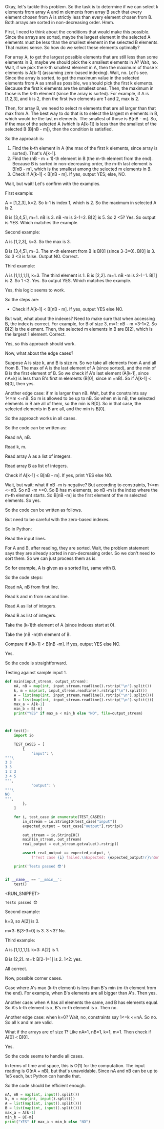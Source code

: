 <think>
Okay, let's tackle this problem. So the task is to determine if we can select k elements from array A and m elements from array B such that every element chosen from A is strictly less than every element chosen from B. Both arrays are sorted in non-decreasing order. Hmm.

First, I need to think about the conditions that would make this possible. Since the arrays are sorted, maybe the largest element in the selected A elements must be less than the smallest element in the selected B elements. That makes sense. So how do we select these elements optimally?

For array A, to get the largest possible elements that are still less than some elements in B, maybe we should pick the k smallest elements in A? Wait, no. Wait, if we pick the k-th smallest element in A, then the maximum of those k elements is A[k-1] (assuming zero-based indexing). Wait, no. Let's see. Since the array is sorted, to get the maximum value in the selected elements from A as small as possible, we should pick the first k elements. Because the first k elements are the smallest ones. Then, the maximum in those is the k-th element (since the array is sorted). For example, if A is [1,2,3], and k is 2, then the first two elements are 1 and 2, max is 2.

Then, for array B, we need to select m elements that are all larger than that max from A. The best way to do that is to select the largest m elements in B, which would be the last m elements. The smallest of those is B[nB - m]. So, if the max of the selected A (which is A[k-1]) is less than the smallest of the selected B (B[nB - m]), then the condition is satisfied.

So the approach is:

1. Find the k-th element in A (the max of the first k elements, since array is sorted). That's A[k-1].
2. Find the (nB - m + 1)-th element in B (the m-th element from the end). Because B is sorted in non-decreasing order, the m-th last element is B[nB - m], which is the smallest among the selected m elements in B.
3. Check if A[k-1] < B[nB - m]. If yes, output YES; else, NO.

Wait, but wait! Let's confirm with the examples.

First example:

A = [1,2,3], k=2. So k-1 is index 1, which is 2. So the maximum in selected A is 2.

B is [3,4,5], m=1. nB is 3. nB -m is 3-1=2. B[2] is 5. So 2 <5? Yes. So output is YES. Which matches the example.

Second example:

A is [1,2,3], k=3. So the max is 3.

B is [3,4,5], m=3. The m-th element from B is B[0] (since 3-3=0). B[0] is 3. So 3 <3 is false. Output NO. Correct.

Third example:

A is [1,1,1,1,1], k=3. The third element is 1. B is [2,2]. m=1. nB -m is 2-1=1. B[1] is 2. So 1 <2. Yes. So output YES. Which matches the example.

Yes, this logic seems to work.

So the steps are:

- Check if A[k-1] < B[nB - m]. If yes, output YES else NO.

But wait, what about the indexes? Need to make sure that when accessing B, the index is correct. For example, for B of size 3, m=1: nB - m =3-1=2. So B[2] is the element. Then, the selected m elements in B are B[2], which is the largest 1 element. Correct.

Yes, so this approach should work.

Now, what about the edge cases?

Suppose A is size k, and B is size m. So we take all elements from A and all from B. The max of A is the last element of A (since sorted), and the min of B is the first element of B. So we check if A's last element (A[k-1], since nA=k) is less than B's first m elements (B[0], since m =nB). So if A[k-1] < B[0], then yes.

Another edge case: if m is larger than nB. Wait, but the constraints say 1<=m <=nB. So m is allowed to be up to nB. So when m is nB, the selected elements in B are all of them, so the min is B[0]. So in that case, the selected elements in B are all, and the min is B[0].

So the approach works in all cases.

So the code can be written as:

Read nA, nB.

Read k, m.

Read array A as a list of integers.

Read array B as list of integers.

Check if A[k-1] < B[nB - m]. If yes, print YES else NO.

Wait, but wait: what if nB -m is negative? But according to constraints, 1<=m <=nB. So nB -m >=0. So B has m elements, so nB -m is the index where the m-th element starts. So B[nB -m] is the first element of the m selected elements. So yes.

So the code can be written as follows.

But need to be careful with the zero-based indexes.

So in Python:

Read the input lines.

For A and B, after reading, they are sorted. Wait, the problem statement says they are already sorted in non-decreasing order. So we don't need to sort them. So we can just process them as is.

So for example, A is given as a sorted list, same with B.

So the code steps:

Read nA, nB from first line.

Read k and m from second line.

Read A as list of integers.

Read B as list of integers.

Take the (k-1)th element of A (since indexes start at 0).

Take the (nB -m)th element of B.

Compare if A[k-1] < B[nB -m]. If yes, output YES else NO.

Yes.

So the code is straightforward.

Testing against sample input 1.

```python
def main(input_stream, output_stream):
    nA, nB = map(int, input_stream.readline().rstrip("\n").split())
    k, m = map(int, input_stream.readline().rstrip("\n").split())
    A = list(map(int, input_stream.readline().rstrip("\n").split()))
    B = list(map(int, input_stream.readline().rstrip("\n").split()))
    max_a = A[k-1]
    min_b = B[-m]
    print("YES" if max_a < min_b else "NO", file=output_stream)



def test():
    import io

    TEST_CASES = [
        {
            "input": \
"""\
3 3
3 3
1 2 3
3 4 5
""",
            "output": \
"""\
NO
""",
        }, 
    ]

    for i, test_case in enumerate(TEST_CASES):
        in_stream = io.StringIO(test_case["input"])
        expected_output = test_case["output"].rstrip()

        out_stream = io.StringIO()
        main(in_stream, out_stream)
        real_output = out_stream.getvalue().rstrip()

        assert real_output == expected_output, \
            f'Test case {i} failed.\nExpected: {expected_output!r}\nGot: {real_output!r}'

    print('Tests passed 😎')


if __name__ == '__main__':
    test()


```

<RUN_SNIPPET>
```output
Tests passed 😎

```

Second example:

k=3, so A[2] is 3.

m=3: B[3-3=0] is 3. 3 <3? No.

Third example:

A is [1,1,1,1,1]. k=3: A[2] is 1.

B is [2,2]. m=1: B[2-1=1] is 2. 1<2: yes.

All correct.

Now, possible corner cases.

Case where A's max (k-th element) is less than B's min (m-th element from the end). For example, when B's elements are all bigger than A's. Then yes.

Another case: when A has all elements the same, and B has elements equal. So A's k-th element is x, B's m-th element is x. Then no.

Another edge case: when k=0? Wait, no, constraints say 1<=k <=nA. So no. So all k and m are valid.

What if the arrays are of size 1? Like nA=1, nB=1, k=1, m=1. Then check if A[0] < B[0].

Yes.

So the code seems to handle all cases.

In terms of time and space, this is O(1) for the computation. The input reading is O(nA + nB), but that's unavoidable. Since nA and nB can be up to 1e5 each, but Python can handle that.

So the code should be efficient enough.
</think>

```python
nA, nB = map(int, input().split())
k, m = map(int, input().split())
A = list(map(int, input().split()))
B = list(map(int, input().split()))
max_a = A[k-1]
min_b = B[-m]
print("YES" if max_a < min_b else "NO")
```
